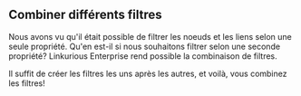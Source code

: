 ## Combiner différents filtres

Nous avons vu qu'il était possible de filtrer les noeuds et les liens selon une seule propriété. Qu'en est-il si nous souhaitons filtrer selon une seconde propriété? Linkurious Enterprise rend possible la combinaison de filtres.

Il suffit de créer les filtres les uns après les autres, et voilà, vous combinez les filtres!


